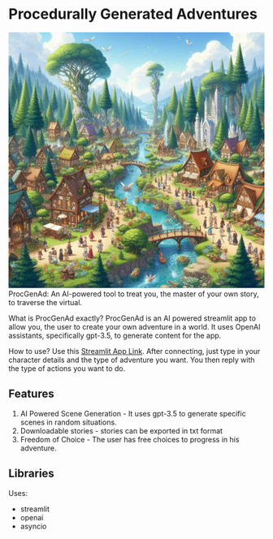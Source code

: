 # Procedurally Generated Adventures
![Explore the World](assets/intro1.png)
ProcGenAd: An AI-powered tool to treat you, the master of your own story, to traverse the virtual.

What is ProcGenAd exactly? ProcGenAd is an AI powered streamlit app to allow you, the user to create your own adventure in a world. It uses OpenAI assistants, specifically gpt-3.5, to generate content for the app.

How to use? Use this [Streamlit App Link](https://aj4work-procedurally-generated-stories-streamlit-hxdskv.streamlit.app/). After connecting, just type in your character details and the type of adventure you want. You then reply with the type of actions you want to do.

## Features
1. AI Powered Scene Generation - It uses gpt-3.5 to generate specific scenes in random situations.
2. Downloadable stories - stories can be exported in txt format
3. Freedom of Choice - The user has free choices to progress in his adventure.

## Libraries
Uses:
- streamlit
- openai
- asyncio
